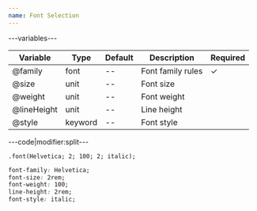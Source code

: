 ```yaml
---
name: Font Selection
---
```


---variables---

| Variable | Type | Default | Description | Required |
| -- | -- | -- | -- | -- |
| @family | font | -- | Font family rules | ✓ |
| @size | unit | -- | Font size ||
| @weight | unit | -- | Font weight ||
| @lineHeight | unit | -- | Line height ||
| @style | keyword | -- | Font style ||

---code|modifier:split---

```less
.font(Helvetica; 2; 100; 2; italic);
```

```css
font-family: Helvetica;
font-size: 2rem;
font-weight: 100;
line-height: 2rem;
font-style: italic;
```
